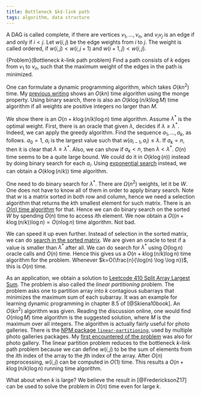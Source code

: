 ```yaml
---
title: Bottleneck $k$-link path
tags: algorithm, data structure
---
```


A DAG is called complete, if there are vertices $v_1,\ldots,v_n$, and $v_iv_j$ is an edge if and only if $i<j$. Let $w(i,j)$ be the edge weights from $i$ to $j$. The weight is called ordered, if $w(i,j)<w(i,j+1)$ and $w(i+ 1,j)<w(i,j)$.

{Problem}(Bottleneck $k$-link path problem)
    Find a path consists of $k$ edges from $v_1$ to $v_n$, such that the maximum weight of the edges in the path is minimized. 

One can formulate a dynamic programming algorithm, which takes $O(kn^2)$ time. My [previous writing](https://chaoxuprime.com/posts/2013-08-16-more-algorithms-on-perfectly-balanced-photo-gallery.html) shows an $O(kn)$ time algorithm using the monge property. Using binary search, there is also an $O(k\log(n/k)\log M)$ time algorithm if all weights are positive integers no larger than $M$.

We show there is an $O(n+k\log(n/k)\log n)$ time algorithm. 
Assume $\lambda^*$ is the optimal weight. First, there is an oracle that given $\lambda$, decides if $\lambda\geq \lambda^*$.
Indeed, we can apply the greedy algorithm. Find the sequence $a_1,\ldots,a_k$, as follows. $a_0=1$, $a_i$ is the largest value such that $w(a_{i-1},a_i)\leq \lambda$. If $a_k=n$, then it is clear that $\lambda \geq \lambda^*$. Also, we can show if $a_k<n$, then $\lambda < \lambda^*$. $O(n)$ time seems to be a quite large bound. We could do it in $O(k\log (n))$ instead by doing binary search for each $a_i$. Using [exponential search](https://en.wikipedia.org/wiki/Exponential_search) instead, we can obtain a $O(k\log(n/k))$ time algorithm.

One need to do binary search for $\lambda^*$. There are $\Omega(n^2)$ weights, let it be $W$. One does not have to know all of them in order to apply binary search. Note that $w$ is a matrix sorted in both row and column, hence we need a selection algorithm that returns the $k$th smallest element for such matrix. There is an [$O(n)$ time algorithm](https://chaoxuprime.com/posts/2014-04-02-selection-in-a-sorted-matrix.html) for that. Hence we can do binary search on the sorted $W$ by spending $O(n)$ time to access $i$th element. We now obtain a $O((n+ k\log(n/k)) \log n) = O(n\log n)$ time algorithm. Not bad. 

We can speed it up even further. Instead of selection in the sorted matrix, we can do [search in the sorted matrix](https://chaoxuprime.com/posts/2019-01-30-search-sorted-matrixhtml). We are given an oracle to test if a value is smaller than $\lambda^*$ after all. We can do search for $\lambda^*$ using $O(\log n)$ oracle calls and $O(n)$ time. Hence this gives us a $O(n+k\log (n/k) \log n)$ time algorithm for the problem. Whenever $k=O(\frac{n}{\log(n) \log \log n})$, this is $O(n)$ time. 

As an application, we obtain a solution to [Leetcode 410 Split Array Largest Sum](https://leetcode.com/problems/split-array-largest-sum/). The problem is also called the *linear partitioning* problem. The problem asks one to partition array into $k$ contagious subarrays that minimizes the maximum sum of each subarray. It was an example for learning dynamic programming in chapter 8.5 of [@Skiena10book]. An $O(kn^2)$ algorithm was given. Reading the discussion online, one would find $O(n\log M)$ time algorithm is the suggested solution, where $M$ is the maximum over all integers. 
The algorithm is actually fairly useful for photo galleries. There is the [NPM package `linear-partitioning`](https://www.npmjs.com/package/linear-partitioning), used by multiple photo galleries packages. My [first encountered of the problem](https://chaoxuprime.com/posts/2013-08-16-more-algorithms-on-perfectly-balanced-photo-gallery.html) was also for photo gallery. The linear partition problem reduces to the bottleneck $k$-link path problem because we can define $w(i,j)$ to be the sum of elements from the $i$th index of the array to the $j$th index of the array. After $O(n)$ preprocessing, $w(i,j)$ can be computed in $O(1)$ time. This results a $O(n+k\log (n/k) \log n)$ running time algorithm. 

What about when $k$ is large? We believe the result in [@FredericksonZ17] can be used to solve the problem in $O(n)$ time even for large $k$. 